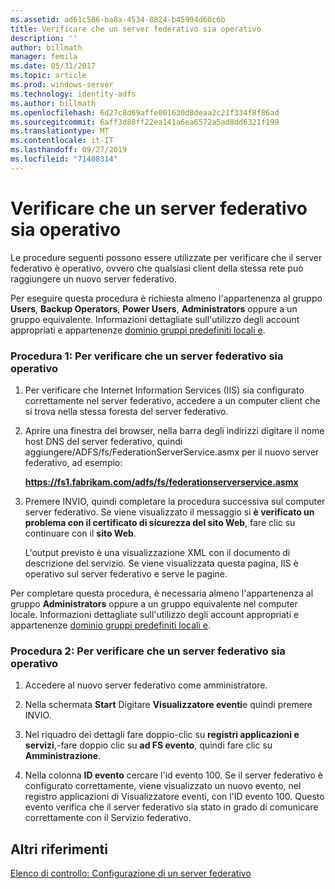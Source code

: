 ```yaml
---
ms.assetid: ad61c586-ba8a-4534-8824-b45994d60c6b
title: Verificare che un server federativo sia operativo
description: ''
author: billmath
manager: femila
ms.date: 05/31/2017
ms.topic: article
ms.prod: windows-server
ms.technology: identity-adfs
ms.author: billmath
ms.openlocfilehash: 6d27c8d69affe001630d8deaa2c21f334f8f86ad
ms.sourcegitcommit: 6aff3d88ff22ea141a6ea6572a5ad8dd6321f199
ms.translationtype: MT
ms.contentlocale: it-IT
ms.lasthandoff: 09/27/2019
ms.locfileid: "71408314"
---
```

# <a name="verify-that-a-federation-server-is-operational"></a>Verificare che un server federativo sia operativo


Le procedure seguenti possono essere utilizzate per verificare che il server federativo è operativo, ovvero che qualsiasi client della stessa rete può raggiungere un nuovo server federativo.  
  
Per eseguire questa procedura è richiesta almeno l'appartenenza al gruppo **Users**, **Backup Operators**, **Power Users**, **Administrators** oppure a un gruppo equivalente.  Informazioni dettagliate sull'utilizzo degli account appropriati e appartenenze [dominio gruppi predefiniti locali e](https://go.microsoft.com/fwlink/?LinkId=83477).   
  
### <a name="procedure-1-to-verify-that-a-federation-server-is-operational"></a>Procedura 1: Per verificare che un server federativo sia operativo  
  
1.  Per verificare che Internet Information Services \(IIS\) sia configurato correttamente nel server federativo, accedere a un computer client che si trova nella stessa foresta del server federativo.  
  
2.  Aprire una finestra del browser, nella barra degli indirizzi digitare il nome host DNS del server federativo, quindi aggiungere/ADFS/fs/FederationServerService.asmx per il nuovo server federativo, ad esempio:  
  
    **https://fs1.fabrikam.com/adfs/fs/federationserverservice.asmx**  
  
3.  Premere INVIO, quindi completare la procedura successiva sul computer server federativo. Se viene visualizzato il messaggio si **è verificato un problema con il certificato di sicurezza del sito Web**, fare clic su continuare con il **sito Web**.  
  
    L'output previsto è una visualizzazione XML con il documento di descrizione del servizio. Se viene visualizzata questa pagina, IIS è operativo sul server federativo e serve le pagine.  
  
Per completare questa procedura, è necessaria almeno l'appartenenza al gruppo **Administrators** oppure a un gruppo equivalente nel computer locale.  Informazioni dettagliate sull'utilizzo degli account appropriati e appartenenze [dominio gruppi predefiniti locali e](https://go.microsoft.com/fwlink/?LinkId=83477).   
  
### <a name="procedure-2-to-verify-that-a-federation-server-is-operational"></a>Procedura 2: Per verificare che un server federativo sia operativo  
  
1.  Accedere al nuovo server federativo come amministratore.  
  
2.  Nella schermata **Start** Digitare **Visualizzatore eventi**e quindi premere INVIO.  
  
3.  Nel riquadro dei dettagli fare doppio\-clic su **registri applicazioni e servizi**,\-fare doppio clic su **ad FS evento**, quindi fare clic su **Amministrazione**.  
  
4.  Nella colonna **ID evento** cercare l'id evento 100. Se il server federativo è configurato correttamente, viene visualizzato un nuovo evento, nel registro applicazioni di Visualizzatore eventi, con l'ID evento 100. Questo evento verifica che il server federativo sia stato in grado di comunicare correttamente con il Servizio federativo.  
  
## <a name="additional-references"></a>Altri riferimenti  
[Elenco di controllo: Configurazione di un server federativo](Checklist--Setting-Up-a-Federation-Server.md)  
  

